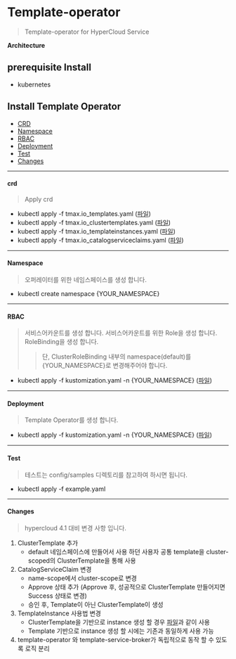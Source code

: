 # Template-operator

> Template-operator for HyperCloud Service

**Architecture**

## prerequisite Install
- kubernetes

## Install Template Operator

- [CRD](#crd)
- [Namespace](#namespace)
- [RBAC](#RBAC)
- [Deployment](#deployment)
- [Test](#test)
- [Changes](#changes)

---

#### crd
> Apply crd
- kubectl apply -f tmax.io_templates.yaml ([파일](./config/crd/bases/tmax.io_templates.yaml))
- kubectl apply -f tmax.io_clustertemplates.yaml ([파일](./config/crd/bases/tmax.io_clustertemplates.yaml))
- kubectl apply -f tmax.io_templateinstances.yaml ([파일](./config/crd/bases/tmax.io_templateinstances.yaml))
- kubectl apply -f tmax.io_catalogserviceclaims.yaml ([파일](./config/crd/bases/tmax.io_catalogserviceclaims.yaml))

---

#### Namespace
> 오퍼레이터를 위한 네임스페이스를 생성 합니다.
- kubectl create namespace {YOUR_NAMESPACE}

---

#### RBAC
> 서비스어카운트를 생성 합니다.
> 서비스어카운트를 위한 Role을 생성 합니다.
> RoleBinding을 생성 합니다.
>> 단, ClusterRoleBinding 내부의 namespace(default)를 {YOUR_NAMESPACE}로 변경해주어야 합니다.
- kubectl apply -f kustomization.yaml -n {YOUR_NAMESPACE} ([파일](./config/rbac/kustomization.yaml))

---

#### Deployment
> Template Operator를 생성 합니다.
- kubectl apply -f kustomization.yaml -n {YOUR_NAMESPACE} ([파일](./config/manager/kustomization.yaml))

---

#### Test
> 테스트는 config/samples 디렉토리를 참고하여 하시면 됩니다.

- kubectl apply -f example.yaml

---

#### Changes
> hypercloud 4.1 대비 변경 사항 입니다.
1. ClusterTemplate 추가
    - default 네임스페이스에 만들어서 사용 하던 사용자 공통 template을 cluster-scoped의 ClusterTemplate을 통해 사용
2. CatalogServiceClaim 변경
    - name-scope에서 cluster-scope로 변경
    - Approve 상태 추가 (Approve 후, 성공적으로 ClusterTemplate 만들어지면 Success 상태로 변경)
    - 승인 후, Template이 아닌 ClusterTemplate이 생성
3. TemplateInstance 사용법 변경
    - ClusterTemplate을 기반으로 instance 생성 할 경우 [파일](./config/samples/cluster-example-template-instance.yaml)과 같이 사용
    - Template 기반으로 instance 생성 할 시에는 기존과 동일하게 사용 가능
4. template-operator 와 template-service-broker가 독립적으로 동작 할 수 있도록 로직 분리 